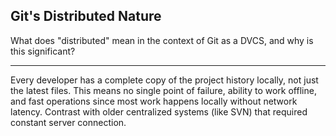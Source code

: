## Git's Distributed Nature

What does "distributed" mean in the context of Git as a DVCS, and why is this significant?

---

Every developer has a complete copy of the project history locally, not just the latest files. This means no single point of failure, ability to work offline, and fast operations since most work happens locally without network latency. Contrast with older centralized systems (like SVN) that required constant server connection.

